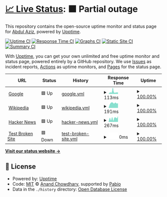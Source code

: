 # [📈 Live Status](https://demo.upptime.js.org): <!--live status--> **🟧 Partial outage**

This repository contains the open-source uptime monitor and status page for [Abdul Aziz](https://blogdoang.com), powered by [Upptime](https://github.com/upptime/upptime).

[![Uptime CI](https://github.com/abdulaziz-git/uptime/workflows/Uptime%20CI/badge.svg)](https://github.com/abdulaziz-git/uptime/actions?query=workflow%3A%22Uptime+CI%22)
[![Response Time CI](https://github.com/abdulaziz-git/uptime/workflows/Response%20Time%20CI/badge.svg)](https://github.com/abdulaziz-git/uptime/actions?query=workflow%3A%22Response+Time+CI%22)
[![Graphs CI](https://github.com/abdulaziz-git/uptime/workflows/Graphs%20CI/badge.svg)](https://github.com/abdulaziz-git/uptime/actions?query=workflow%3A%22Graphs+CI%22)
[![Static Site CI](https://github.com/abdulaziz-git/uptime/workflows/Static%20Site%20CI/badge.svg)](https://github.com/abdulaziz-git/uptime/actions?query=workflow%3A%22Static+Site+CI%22)
[![Summary CI](https://github.com/abdulaziz-git/uptime/workflows/Summary%20CI/badge.svg)](https://github.com/abdulaziz-git/uptime/actions?query=workflow%3A%22Summary+CI%22)

With [Upptime](https://upptime.js.org), you can get your own unlimited and free uptime monitor and status page, powered entirely by a GitHub repository. We use [Issues](https://github.com/abdulaziz-git/uptime/issues) as incident reports, [Actions](https://github.com/abdulaziz-git/uptime/actions) as uptime monitors, and [Pages](https://demo.upptime.js.org) for the status page.

<!--start: status pages-->
<!-- This summary is generated by Upptime (https://github.com/upptime/upptime) -->
<!-- Do not edit this manually, your changes will be overwritten -->
<!-- prettier-ignore -->
| URL | Status | History | Response Time | Uptime |
| --- | ------ | ------- | ------------- | ------ |
| <img alt="" src="https://icons.duckduckgo.com/ip3/www.google.com.ico" height="13"> [Google](https://www.google.com) | 🟩 Up | [google.yml](https://github.com/abdulaziz-git/uptime/commits/HEAD/history/google.yml) | <details><summary><img alt="Response time graph" src="./graphs/google/response-time-week.png" height="20"> 113ms</summary><br><a href="https://abdulaziz-git.github.io/uptime/history/google"><img alt="Response time 88" src="https://img.shields.io/endpoint?url=https%3A%2F%2Fraw.githubusercontent.com%2Fabdulaziz-git%2Fuptime%2FHEAD%2Fapi%2Fgoogle%2Fresponse-time.json"></a><br><a href="https://abdulaziz-git.github.io/uptime/history/google"><img alt="24-hour response time 135" src="https://img.shields.io/endpoint?url=https%3A%2F%2Fraw.githubusercontent.com%2Fabdulaziz-git%2Fuptime%2FHEAD%2Fapi%2Fgoogle%2Fresponse-time-day.json"></a><br><a href="https://abdulaziz-git.github.io/uptime/history/google"><img alt="7-day response time 113" src="https://img.shields.io/endpoint?url=https%3A%2F%2Fraw.githubusercontent.com%2Fabdulaziz-git%2Fuptime%2FHEAD%2Fapi%2Fgoogle%2Fresponse-time-week.json"></a><br><a href="https://abdulaziz-git.github.io/uptime/history/google"><img alt="30-day response time 91" src="https://img.shields.io/endpoint?url=https%3A%2F%2Fraw.githubusercontent.com%2Fabdulaziz-git%2Fuptime%2FHEAD%2Fapi%2Fgoogle%2Fresponse-time-month.json"></a><br><a href="https://abdulaziz-git.github.io/uptime/history/google"><img alt="1-year response time 88" src="https://img.shields.io/endpoint?url=https%3A%2F%2Fraw.githubusercontent.com%2Fabdulaziz-git%2Fuptime%2FHEAD%2Fapi%2Fgoogle%2Fresponse-time-year.json"></a></details> | <details><summary><a href="https://abdulaziz-git.github.io/uptime/history/google">100.00%</a></summary><a href="https://abdulaziz-git.github.io/uptime/history/google"><img alt="All-time uptime 100.00%" src="https://img.shields.io/endpoint?url=https%3A%2F%2Fraw.githubusercontent.com%2Fabdulaziz-git%2Fuptime%2FHEAD%2Fapi%2Fgoogle%2Fuptime.json"></a><br><a href="https://abdulaziz-git.github.io/uptime/history/google"><img alt="24-hour uptime 100.00%" src="https://img.shields.io/endpoint?url=https%3A%2F%2Fraw.githubusercontent.com%2Fabdulaziz-git%2Fuptime%2FHEAD%2Fapi%2Fgoogle%2Fuptime-day.json"></a><br><a href="https://abdulaziz-git.github.io/uptime/history/google"><img alt="7-day uptime 100.00%" src="https://img.shields.io/endpoint?url=https%3A%2F%2Fraw.githubusercontent.com%2Fabdulaziz-git%2Fuptime%2FHEAD%2Fapi%2Fgoogle%2Fuptime-week.json"></a><br><a href="https://abdulaziz-git.github.io/uptime/history/google"><img alt="30-day uptime 100.00%" src="https://img.shields.io/endpoint?url=https%3A%2F%2Fraw.githubusercontent.com%2Fabdulaziz-git%2Fuptime%2FHEAD%2Fapi%2Fgoogle%2Fuptime-month.json"></a><br><a href="https://abdulaziz-git.github.io/uptime/history/google"><img alt="1-year uptime 100.00%" src="https://img.shields.io/endpoint?url=https%3A%2F%2Fraw.githubusercontent.com%2Fabdulaziz-git%2Fuptime%2FHEAD%2Fapi%2Fgoogle%2Fuptime-year.json"></a></details>
| <img alt="" src="https://icons.duckduckgo.com/ip3/en.wikipedia.org.ico" height="13"> [Wikipedia](https://en.wikipedia.org) | 🟩 Up | [wikipedia.yml](https://github.com/abdulaziz-git/uptime/commits/HEAD/history/wikipedia.yml) | <details><summary><img alt="Response time graph" src="./graphs/wikipedia/response-time-week.png" height="20"> 191ms</summary><br><a href="https://abdulaziz-git.github.io/uptime/history/wikipedia"><img alt="Response time 212" src="https://img.shields.io/endpoint?url=https%3A%2F%2Fraw.githubusercontent.com%2Fabdulaziz-git%2Fuptime%2FHEAD%2Fapi%2Fwikipedia%2Fresponse-time.json"></a><br><a href="https://abdulaziz-git.github.io/uptime/history/wikipedia"><img alt="24-hour response time 174" src="https://img.shields.io/endpoint?url=https%3A%2F%2Fraw.githubusercontent.com%2Fabdulaziz-git%2Fuptime%2FHEAD%2Fapi%2Fwikipedia%2Fresponse-time-day.json"></a><br><a href="https://abdulaziz-git.github.io/uptime/history/wikipedia"><img alt="7-day response time 191" src="https://img.shields.io/endpoint?url=https%3A%2F%2Fraw.githubusercontent.com%2Fabdulaziz-git%2Fuptime%2FHEAD%2Fapi%2Fwikipedia%2Fresponse-time-week.json"></a><br><a href="https://abdulaziz-git.github.io/uptime/history/wikipedia"><img alt="30-day response time 204" src="https://img.shields.io/endpoint?url=https%3A%2F%2Fraw.githubusercontent.com%2Fabdulaziz-git%2Fuptime%2FHEAD%2Fapi%2Fwikipedia%2Fresponse-time-month.json"></a><br><a href="https://abdulaziz-git.github.io/uptime/history/wikipedia"><img alt="1-year response time 212" src="https://img.shields.io/endpoint?url=https%3A%2F%2Fraw.githubusercontent.com%2Fabdulaziz-git%2Fuptime%2FHEAD%2Fapi%2Fwikipedia%2Fresponse-time-year.json"></a></details> | <details><summary><a href="https://abdulaziz-git.github.io/uptime/history/wikipedia">100.00%</a></summary><a href="https://abdulaziz-git.github.io/uptime/history/wikipedia"><img alt="All-time uptime 100.00%" src="https://img.shields.io/endpoint?url=https%3A%2F%2Fraw.githubusercontent.com%2Fabdulaziz-git%2Fuptime%2FHEAD%2Fapi%2Fwikipedia%2Fuptime.json"></a><br><a href="https://abdulaziz-git.github.io/uptime/history/wikipedia"><img alt="24-hour uptime 100.00%" src="https://img.shields.io/endpoint?url=https%3A%2F%2Fraw.githubusercontent.com%2Fabdulaziz-git%2Fuptime%2FHEAD%2Fapi%2Fwikipedia%2Fuptime-day.json"></a><br><a href="https://abdulaziz-git.github.io/uptime/history/wikipedia"><img alt="7-day uptime 100.00%" src="https://img.shields.io/endpoint?url=https%3A%2F%2Fraw.githubusercontent.com%2Fabdulaziz-git%2Fuptime%2FHEAD%2Fapi%2Fwikipedia%2Fuptime-week.json"></a><br><a href="https://abdulaziz-git.github.io/uptime/history/wikipedia"><img alt="30-day uptime 100.00%" src="https://img.shields.io/endpoint?url=https%3A%2F%2Fraw.githubusercontent.com%2Fabdulaziz-git%2Fuptime%2FHEAD%2Fapi%2Fwikipedia%2Fuptime-month.json"></a><br><a href="https://abdulaziz-git.github.io/uptime/history/wikipedia"><img alt="1-year uptime 100.00%" src="https://img.shields.io/endpoint?url=https%3A%2F%2Fraw.githubusercontent.com%2Fabdulaziz-git%2Fuptime%2FHEAD%2Fapi%2Fwikipedia%2Fuptime-year.json"></a></details>
| <img alt="" src="https://icons.duckduckgo.com/ip3/news.ycombinator.com.ico" height="13"> [Hacker News](https://news.ycombinator.com) | 🟩 Up | [hacker-news.yml](https://github.com/abdulaziz-git/uptime/commits/HEAD/history/hacker-news.yml) | <details><summary><img alt="Response time graph" src="./graphs/hacker-news/response-time-week.png" height="20"> 267ms</summary><br><a href="https://abdulaziz-git.github.io/uptime/history/hacker-news"><img alt="Response time 246" src="https://img.shields.io/endpoint?url=https%3A%2F%2Fraw.githubusercontent.com%2Fabdulaziz-git%2Fuptime%2FHEAD%2Fapi%2Fhacker-news%2Fresponse-time.json"></a><br><a href="https://abdulaziz-git.github.io/uptime/history/hacker-news"><img alt="24-hour response time 227" src="https://img.shields.io/endpoint?url=https%3A%2F%2Fraw.githubusercontent.com%2Fabdulaziz-git%2Fuptime%2FHEAD%2Fapi%2Fhacker-news%2Fresponse-time-day.json"></a><br><a href="https://abdulaziz-git.github.io/uptime/history/hacker-news"><img alt="7-day response time 267" src="https://img.shields.io/endpoint?url=https%3A%2F%2Fraw.githubusercontent.com%2Fabdulaziz-git%2Fuptime%2FHEAD%2Fapi%2Fhacker-news%2Fresponse-time-week.json"></a><br><a href="https://abdulaziz-git.github.io/uptime/history/hacker-news"><img alt="30-day response time 256" src="https://img.shields.io/endpoint?url=https%3A%2F%2Fraw.githubusercontent.com%2Fabdulaziz-git%2Fuptime%2FHEAD%2Fapi%2Fhacker-news%2Fresponse-time-month.json"></a><br><a href="https://abdulaziz-git.github.io/uptime/history/hacker-news"><img alt="1-year response time 246" src="https://img.shields.io/endpoint?url=https%3A%2F%2Fraw.githubusercontent.com%2Fabdulaziz-git%2Fuptime%2FHEAD%2Fapi%2Fhacker-news%2Fresponse-time-year.json"></a></details> | <details><summary><a href="https://abdulaziz-git.github.io/uptime/history/hacker-news">100.00%</a></summary><a href="https://abdulaziz-git.github.io/uptime/history/hacker-news"><img alt="All-time uptime 100.00%" src="https://img.shields.io/endpoint?url=https%3A%2F%2Fraw.githubusercontent.com%2Fabdulaziz-git%2Fuptime%2FHEAD%2Fapi%2Fhacker-news%2Fuptime.json"></a><br><a href="https://abdulaziz-git.github.io/uptime/history/hacker-news"><img alt="24-hour uptime 100.00%" src="https://img.shields.io/endpoint?url=https%3A%2F%2Fraw.githubusercontent.com%2Fabdulaziz-git%2Fuptime%2FHEAD%2Fapi%2Fhacker-news%2Fuptime-day.json"></a><br><a href="https://abdulaziz-git.github.io/uptime/history/hacker-news"><img alt="7-day uptime 100.00%" src="https://img.shields.io/endpoint?url=https%3A%2F%2Fraw.githubusercontent.com%2Fabdulaziz-git%2Fuptime%2FHEAD%2Fapi%2Fhacker-news%2Fuptime-week.json"></a><br><a href="https://abdulaziz-git.github.io/uptime/history/hacker-news"><img alt="30-day uptime 100.00%" src="https://img.shields.io/endpoint?url=https%3A%2F%2Fraw.githubusercontent.com%2Fabdulaziz-git%2Fuptime%2FHEAD%2Fapi%2Fhacker-news%2Fuptime-month.json"></a><br><a href="https://abdulaziz-git.github.io/uptime/history/hacker-news"><img alt="1-year uptime 100.00%" src="https://img.shields.io/endpoint?url=https%3A%2F%2Fraw.githubusercontent.com%2Fabdulaziz-git%2Fuptime%2FHEAD%2Fapi%2Fhacker-news%2Fuptime-year.json"></a></details>
| <img alt="" src="https://icons.duckduckgo.com/ip3/thissitedoesnotexist.koj.co.ico" height="13"> [Test Broken Site](https://thissitedoesnotexist.koj.co) | 🟥 Down | [test-broken-site.yml](https://github.com/abdulaziz-git/uptime/commits/HEAD/history/test-broken-site.yml) | <details><summary><img alt="Response time graph" src="./graphs/test-broken-site/response-time-week.png" height="20"> 0ms</summary><br><a href="https://abdulaziz-git.github.io/uptime/history/test-broken-site"><img alt="Response time 0" src="https://img.shields.io/endpoint?url=https%3A%2F%2Fraw.githubusercontent.com%2Fabdulaziz-git%2Fuptime%2FHEAD%2Fapi%2Ftest-broken-site%2Fresponse-time.json"></a><br><a href="https://abdulaziz-git.github.io/uptime/history/test-broken-site"><img alt="24-hour response time 0" src="https://img.shields.io/endpoint?url=https%3A%2F%2Fraw.githubusercontent.com%2Fabdulaziz-git%2Fuptime%2FHEAD%2Fapi%2Ftest-broken-site%2Fresponse-time-day.json"></a><br><a href="https://abdulaziz-git.github.io/uptime/history/test-broken-site"><img alt="7-day response time 0" src="https://img.shields.io/endpoint?url=https%3A%2F%2Fraw.githubusercontent.com%2Fabdulaziz-git%2Fuptime%2FHEAD%2Fapi%2Ftest-broken-site%2Fresponse-time-week.json"></a><br><a href="https://abdulaziz-git.github.io/uptime/history/test-broken-site"><img alt="30-day response time 0" src="https://img.shields.io/endpoint?url=https%3A%2F%2Fraw.githubusercontent.com%2Fabdulaziz-git%2Fuptime%2FHEAD%2Fapi%2Ftest-broken-site%2Fresponse-time-month.json"></a><br><a href="https://abdulaziz-git.github.io/uptime/history/test-broken-site"><img alt="1-year response time 0" src="https://img.shields.io/endpoint?url=https%3A%2F%2Fraw.githubusercontent.com%2Fabdulaziz-git%2Fuptime%2FHEAD%2Fapi%2Ftest-broken-site%2Fresponse-time-year.json"></a></details> | <details><summary><a href="https://abdulaziz-git.github.io/uptime/history/test-broken-site">100.00%</a></summary><a href="https://abdulaziz-git.github.io/uptime/history/test-broken-site"><img alt="All-time uptime 100.00%" src="https://img.shields.io/endpoint?url=https%3A%2F%2Fraw.githubusercontent.com%2Fabdulaziz-git%2Fuptime%2FHEAD%2Fapi%2Ftest-broken-site%2Fuptime.json"></a><br><a href="https://abdulaziz-git.github.io/uptime/history/test-broken-site"><img alt="24-hour uptime 100.00%" src="https://img.shields.io/endpoint?url=https%3A%2F%2Fraw.githubusercontent.com%2Fabdulaziz-git%2Fuptime%2FHEAD%2Fapi%2Ftest-broken-site%2Fuptime-day.json"></a><br><a href="https://abdulaziz-git.github.io/uptime/history/test-broken-site"><img alt="7-day uptime 100.00%" src="https://img.shields.io/endpoint?url=https%3A%2F%2Fraw.githubusercontent.com%2Fabdulaziz-git%2Fuptime%2FHEAD%2Fapi%2Ftest-broken-site%2Fuptime-week.json"></a><br><a href="https://abdulaziz-git.github.io/uptime/history/test-broken-site"><img alt="30-day uptime 100.00%" src="https://img.shields.io/endpoint?url=https%3A%2F%2Fraw.githubusercontent.com%2Fabdulaziz-git%2Fuptime%2FHEAD%2Fapi%2Ftest-broken-site%2Fuptime-month.json"></a><br><a href="https://abdulaziz-git.github.io/uptime/history/test-broken-site"><img alt="1-year uptime 100.00%" src="https://img.shields.io/endpoint?url=https%3A%2F%2Fraw.githubusercontent.com%2Fabdulaziz-git%2Fuptime%2FHEAD%2Fapi%2Ftest-broken-site%2Fuptime-year.json"></a></details>

<!--end: status pages-->

[**Visit our status website →**](https://demo.upptime.js.org)

## 📄 License

- Powered by: [Upptime](https://github.com/upptime/upptime)
- Code: [MIT](./LICENSE) © [Anand Chowdhary](https://anandchowdhary.com), supported by [Pabio](https://pabio.com)
- Data in the `./history` directory: [Open Database License](https://opendatacommons.org/licenses/odbl/1-0/)
